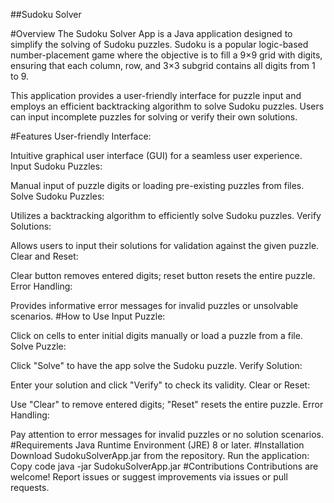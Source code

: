 ##Sudoku Solver

#Overview
The Sudoku Solver App is a Java application designed to simplify the solving of Sudoku puzzles. Sudoku is a popular logic-based number-placement game where the objective is to fill a 9×9 grid with digits, ensuring that each column, row, and 3×3 subgrid contains all digits from 1 to 9.

This application provides a user-friendly interface for puzzle input and employs an efficient backtracking algorithm to solve Sudoku puzzles. Users can input incomplete puzzles for solving or verify their own solutions.

#Features
User-friendly Interface:

Intuitive graphical user interface (GUI) for a seamless user experience.
Input Sudoku Puzzles:

Manual input of puzzle digits or loading pre-existing puzzles from files.
Solve Sudoku Puzzles:

Utilizes a backtracking algorithm to efficiently solve Sudoku puzzles.
Verify Solutions:

Allows users to input their solutions for validation against the given puzzle.
Clear and Reset:

Clear button removes entered digits; reset button resets the entire puzzle.
Error Handling:

Provides informative error messages for invalid puzzles or unsolvable scenarios.
#How to Use
Input Puzzle:

Click on cells to enter initial digits manually or load a puzzle from a file.
Solve Puzzle:

Click "Solve" to have the app solve the Sudoku puzzle.
Verify Solution:

Enter your solution and click "Verify" to check its validity.
Clear or Reset:

Use "Clear" to remove entered digits; "Reset" resets the entire puzzle.
Error Handling:

Pay attention to error messages for invalid puzzles or no solution scenarios.
#Requirements
Java Runtime Environment (JRE) 8 or later.
#Installation
Download SudokuSolverApp.jar from the repository.
Run the application:
Copy code
java -jar SudokuSolverApp.jar
#Contributions
Contributions are welcome! Report issues or suggest improvements via issues or pull requests.

